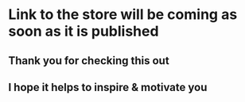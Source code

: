 # Link to the store will be coming as soon as it is published
## Thank you for checking this out
## I hope it helps to inspire & motivate you